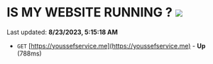 # IS MY WEBSITE RUNNING ? [![](https://img.shields.io/static/v1?label=Sponsor&message=%E2%9D%A4&logo=GitHub&color=%23fe8e86)](https://github.com/sponsors/<username>)

Last updated: **8/23/2023, 5:15:18 AM**

- `GET` [https://youssefservice.me](https://youssefservice.me) - **Up** (788ms)
